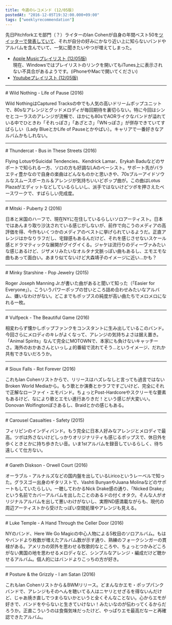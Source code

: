 ```yaml
---
title: 今週のレコメンド (12/05版)
postedAt: "2016-12-05T19:32:00.000+09:00"
tags: ["weeklyrecommendation"]
---
```


先日Pitchforkエモ部門（？）ライターのIan Cohenが自身の年間ベスト50を[ツイッターで発表していて](https://twitter.com/en%5Fcohen/status/803587970137608192)、それが自分の好みにかなり近い上に知らないバンドやアルバムを含んでいて、一気に聞きたいやつが増えてしまった。

* [Apple Musicプレイリスト (12/05版)](https://itunes.apple.com/jp/playlist/jin-zhounorekomendo-12-05ban/idpl.2e05ee35320c4807a169d29cabcc0b90)  
現在、Windowsではプレイリストのリンクを開いてもiTunes上に表示されない不具合があるようです。(iPhoneやMacで開いてください)
* [Youtubeプレイリスト (12/05版)](http://www.youtube.com/playlist?list=PLegnWsUgQayfRyOKGSFCs%5FFab%5F5X7-Mo1)

---

\# Wild Nothing - Life of Pause (2016)

Wild NothingはCaptured Tracksの中でも人気の高いドリームポップユニットで、80sなアレンジとグッドメロディが毎回期待を裏切らない。特に今回はシンセとコーラスのアレンジが流暢で、ほかにも80sでAORライクなバンドが溢れている中でひときわ「それっぽさ」「あざとさ」「WNっぽさ」が併存できていてすばらしい（Lady BlueとかLife of Pauseとかやばい）。キャリアで一番好きなアルバムかもしれない。

---

\# Thundercat - Bus in These Streets (2016)

Flying LotusやSuicidal Tendencies、Kendrick Lamar、Erykah Baduなどのサポートで知られる一方、ソロの方も好調なLAのベーシスト。サポート先がバラエティ豊かなので自身の楽曲はどんなものかと思いきや、70sブルーアイドソウルなスムースボーカル＆アレンジが気持ちいいどポップ曲が。この曲はLotus Plazaがエディットなどしているらしいし、派手ではないけどツボを押さえたベースワークで、すばらしい完成度。

---

\# Mitski - Puberty 2 (2016)

日本と米国のハーフで、現在NYに在住しているらしいソロアーティスト。日本ではあんまり取り沙汰されている感じがしないが、前作で向こうのメディアの高評価を得、今作もいくつかのメディアのベストに挙げられているようだ。正直アレンジはかなりラフだし、宅録感もあるんだけど、それを感じさせないスケール感とドラマティックな展開がグイグイくる。ジャケは流行りのディーヴァみたいな感じあるけど、ジザメリみたいなオルタナ文脈っぽい曲もあるし、エモエモな曲もあって面白い。あまり似てないけど大森靖子のイメージに近い…かも？

---

\# Minky Starshine - Pop Jewelry (2015)

Roger Joseph Manning Jr.が書いた曲があると聞いて知った（「Easier for Everyone」）。こういうパワーポップの甘いところ詰め合わせみたいなアルバム、嫌いなわけがない。どこまでもポップスの純度が高い曲たちでメロメロになれる一枚。

---

\# Vulfpeck - The Beautiful Game (2016)

相変わらず懐かしポップファンクをコンスタントに生み出しているこのバンド。今回さらにメロディのキレがよくなって、アレンジの気持ちよさは据え置き。「Animal Spirits」なんて完全にMOTOWNで、本家にも負けないキャッチーさ。海外のおかあさんといっしょ的番組で流れてそう…というイメージ、だれか共有できないだろうか。

---

\# Sioux Falls - Rot Forever (2016)

これもIan Cohenリストからで、リリースはハズレなしと言っても過言ではないBroken World Mediaから。もう歌とか演奏とかラフですごいけど、完全にそれで正解なローファイ・エモバンド。ちょっとPost-Hardcoreやスクリーモな要素もあるけど、なにより歌とエモい進行ありきだ！という感じが大変いい。Donovan Wolfingtonぽさあるし、Braidとかの感じもある。

---

\# Carousel Casualties - Safety (2015)

フィリピンのインディバンド。もう完全に日本人好みなアレンジとメロディで最高。ツボは外さないけどしっかりオリジナリティも感じるポップスで、休日外を歩くときとかに持ち歩きたい音。いま1stアルバムを録音しているらしく、待ち遠しくて仕方ない。

---

\# Gareth Diskson - Orwell Court (2016)

オーラブル・アルナルズなどの国内盤を出しているLiricoというレーベルで知った。グラスゴー出身のギタリストで、Vashti BunyanやJuana Molinaなどのサポートもしていたらしい。一聴してわかるNick Drake感の通り、「Nicked Drake」という名前でカバーアルバムを出したことのあるドの付くオタク。そんな人がオリジナルアルバムを出して悪いわけがないし、実際ND感満載ながらも、現代の周辺アーティストから受けたっぽい空間処理やアレンジも見える。

---

\# Luke Temple - A Hand Through the Celler Door (2016)

NYのバンド、Here We Go Magicの中心人物による5枚目のソロアルバム。もはやバンドより枚数が増えたアルバム数が示す通り、熟練のフォークシンガーの貫禄がある。アメリカの郊外を思わせる牧歌的なところや、ちょっとつかみどころがない異国の地を思わせるメロディなど、シンプルなアレンジ・編成だけど聴かせるアルバム。個人的にはバンドよりこっちの方が好き。

---

\# Posture & the Grizzly - I am Satan (2016)

これもIan Cohenリストから＆BWMリリース。どまんなかエモ・ポップパンクバンドで、アレンジもそのへんを聴いてる人はニヤリとせざるを得ないんだけど、じゃあ焼き直しでつまらないかというと全くそんなことない。心からエモが好きで、バンドをやらないと生きていけない！みたいなのが伝わってくるからだろうか。正直こういうのは食傷気味だったけど、やっぱりエモ最高だなーと再確認できたアルバム。